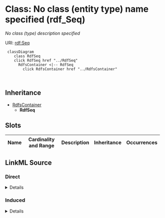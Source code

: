 

# Class: No class (entity type) name specified (rdf_Seq)


_No class (type) description specified_







URI: [rdf:Seq](http://www.w3.org/1999/02/22-rdf-syntax-ns#Seq)






```mermaid
 classDiagram
    class RdfSeq
    click RdfSeq href "../RdfSeq"
      RdfsContainer <|-- RdfSeq
        click RdfsContainer href "../RdfsContainer"
      
      
```





## Inheritance
* [RdfsContainer](../classes/RdfsContainer.md)
    * **RdfSeq**



## Slots

| Name | Cardinality and Range | Description | Inheritance | Occurrences |
| ---  | --- | --- | --- | --- |














## LinkML Source

<!-- TODO: investigate https://stackoverflow.com/questions/37606292/how-to-create-tabbed-code-blocks-in-mkdocs-or-sphinx -->

### Direct

<details>

```yaml
name: rdf_Seq
conforms_to: No schema conformance document specified
description: No class (type) description specified
title: No class (entity type) name specified
from_schema: fio-kg
rank: 1000
is_a: rdfs_Container
class_uri: rdf:Seq

```
</details>

### Induced

<details>

```yaml
name: rdf_Seq
conforms_to: No schema conformance document specified
description: No class (type) description specified
title: No class (entity type) name specified
from_schema: fio-kg
rank: 1000
is_a: rdfs_Container
class_uri: rdf:Seq

```
</details>